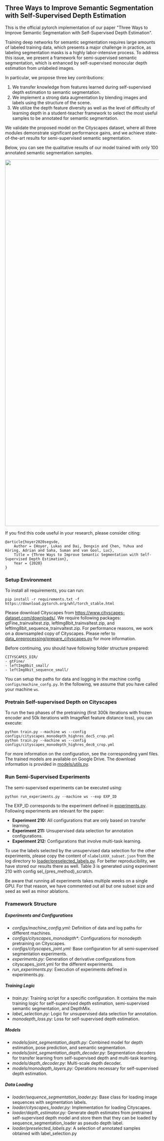 ## Three Ways to Improve Semantic Segmentation with Self-Supervised Depth Estimation

This is the official pytorch implementation of our paper 
"Three Ways to Improve Semantic Segmentation with Self-Supervised Depth Estimation".

Training deep networks for semantic segmentation requires large amounts of labeled training data, which presents a major
challenge in practice, as labeling segmentation masks is a highly labor-intensive process. To address this issue, 
we present a framework for semi-supervised semantic segmentation, which is enhanced by self-supervised monocular depth 
estimation from unlabeled images.

In particular, we propose three key contributions:

1. We transfer knowledge from features learned during self-supervised depth estimation to semantic segmentation. 
2. We implement a strong data augmentation by blending images and labels using the structure of the scene.
3. We utilize the depth feature diversity as well as the level of difficulty of learning depth in a student-teacher 
framework to select the most useful samples to be annotated for semantic segmentation.

We validate the proposed model on the Cityscapes dataset, where all three modules demonstrate significant performance 
gains, and we achieve state-of-the-art results for semi-supervised semantic segmentation.

Below, you can see the qualitative results of our model trained with only 100 annotated semantic segmentation samples.

<p align="center">
  <img src="demo.gif" alt="example input output gif" width="1200" />
</p>

If you find this code useful in your research, please consider citing:

```
@article{hoyer2020segsde,
    Author = {Hoyer, Lukas and Dai, Dengxin and Chen, Yuhua and Köring, Adrian and Saha, Suman and van Gool, Luc},
    Title = {Three Ways to Improve Semantic Segmentation with Self-Supervised Depth Estimation},
    Year = {2020}
}
```

### Setup Environment

To install all requirements, you can run:

```
pip install -r requirements.txt -f https://download.pytorch.org/whl/torch_stable.html
```

Please download Cityscapes from https://www.cityscapes-dataset.com/downloads/. We require following packages:
gtFine_trainvaltest.zip, leftImg8bit_trainvaltest.zip, and leftImg8bit_sequence_trainvaltest.zip. 
For performance reasons, we work on a downsampled copy of Cityscapes. Please refer to 
[data_preprocessing/prepare_cityscapes.py](data_preprocessing/prepare_cityscapes.py) for
more information.

Before continuing, you should have following folder structure prepared:

```
CITYSCAPES_DIR/
- gtFine/
- leftImg8bit_small/
- leftImg8bit_sequence_small/
```

You can setup the paths for data and logging in the machine config ``configs/machine_confg.py``.
In the following, we assume that you have called your machine `ws`.

### Pretrain Self-supervised Depth on Cityscapes

To run the two phases of the pretraining (first 300k iterations with frozen encoder and 50k iterations with ImageNet
feature distance loss), you can execute:

```
python train.py --machine ws --config configs/cityscapes_monodepth_highres_dec5_crop.yml
python train.py --machine ws --config configs/cityscapes_monodepth_highres_dec6_crop.yml
```

For more information on the configuration, see the corresponding yaml files. The trained models are available on
Google Drive. The download information is provided in [models/utils.py](models/utils.py).

### Run Semi-Supervised Experiments

The semi-supervised experiments can be executed using:

```
python run_experiments.py --machine ws --exp EXP_ID
```

The EXP_ID corresponds to the experiment defined in [experiments.py](experiments.py).
Following experiments are relevant for the paper:

* **Experiment 210:** All configurations that are only based on transfer learning.
* **Experiment 211:** Unsupervised data selection for annotation configurations.
* **Experiment 212:** Configurations that involve multi-task learning.

To use the labels selected by the unsupervised data selection for the other experiments, please copy the content of 
`nlabelsXXX_subset.json` from the log directory to [loader/preselected_labels.py](loader/preselected_labels.py).
For better reproducibility, we have stored our results there as well.
Table 3 is generated using experiment 210 with config sel_{pres_method}_scratch. 

Be aware that running all experiments takes multiple weeks on a single GPU. 
For that reason, we have commented out all but one subset size and seed as well as minor ablations.

### Framework Structure

##### Experiments and Configurations
* *configs/machine_config.yml:* Definition of data and log paths for different machines.
* *configs/cityscapes_monodepth\*:* Configurations for monodepth pretraining on Cityscapes.
* *configs/cityscapes_joint.yml:* Base configuration for all semi-supervised segmentation experiments.
* *experiments.py:* Generation of derivative configurations from cityscapes_joint.yml for the different experiments.
* *run_experiments.py:* Execution of experiments defined in experiments.py.

##### Training Logic

* *train.py:* Training script for a specific configuration. It contains the main training logic for self-supervised
depth estimation, semi-supervised semantic segmentation, and DepthMix.
* *label_selection.py:* Logic for unsupervised data selection for annotation.
* *monodepth_loss.py:* Loss for self-supervised depth estimation.

##### Models

* *models/joint_segmentation_depth.py:* Combined model for depth estimation, pose prediction, and semantic segmentation.
* *models/joint_segmentation_depth_decoder.py:* Segmentation decoders for transfer learning from self-supervised depth
and multi-task learning.
* *models/depth_decoder.py:* Multi-scale depth decoder.
* *models/monodepth_layers.py:* Operations necessary for self-supervised depth estimation.

##### Data Loading

* *loader/sequence_segmentation_loader.py:* Base class for loading image sequences with segmentation labels.
* *loader/cityscapes_loader.py:* Implementation for loading Cityscapes.
* *loader/depth_estimator.py:* Generate depth estimates from pretrained self-supervised depth model and store them
that they can be loaded by sequence_segmentation_loader as pseudo depth label.
* *loader/preselected_labels.py:* A selection of annotated samples obtained with label_selection.py

